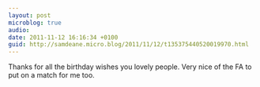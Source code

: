 ```yaml
---
layout: post
microblog: true
audio: 
date: 2011-11-12 16:16:34 +0100
guid: http://samdeane.micro.blog/2011/11/12/t135375440520019970.html
---
```

Thanks for all the birthday wishes you lovely people. Very nice of the FA to put on a match for me too.
